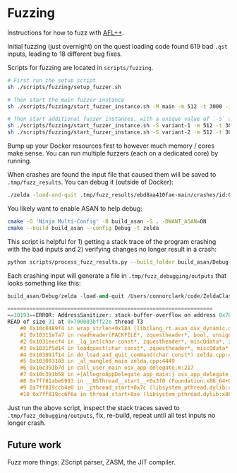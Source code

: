 # Fuzzing

Instructions for how to fuzz with [AFL++](https://github.com/AFLplusplus/AFLplusplus).

Initial fuzzing (just overnight) on the quest loading code found 619 bad `.qst` inputs, leading to 18 different bug fixes.

Scripts for fuzzing are located in `scripts/fuzzing`.

```sh
# First run the setup script
sh ./scripts/fuzzing/setup_fuzzer.sh

# Then start the main fuzzer instance
sh ./scripts/fuzzing/start_fuzzer_instance.sh -M main -m 512 -t 3000 -i ../.tmp/fuzz_corpus -o ../.tmp/fuzz_results -- ./zelda -load-and-quit @@

# Then start additional fuzzer instances, with a unique value of `-S` and perhaps different options
sh ./scripts/fuzzing/start_fuzzer_instance.sh -S variant-1 -m 512 -t 3000 -i ../.tmp/fuzz_corpus -o ../.tmp/fuzz_results -- ./zelda -load-and-quit @@
sh ./scripts/fuzzing/start_fuzzer_instance.sh -S variant-2 -m 512 -t 3000 -i ../.tmp/fuzz_corpus -o ../.tmp/fuzz_results -- ./zelda -load-and-quit @@
```

Bump up your Docker resources first to however much memory / cores make sense. You can run multiple fuzzers (each on a dedicated core) by running.

When crashes are found the input file that caused them will be saved to `.tmp/fuzz_results`. You can debug it (outside of Docker):

```sh
./zelda -load-and-quit .tmp/fuzz_results/ebd8aa410fae-main/crashes/id:000000,sig:11,src:000000,time:14618,execs:26,op:havoc,rep:2
```

You likely want to enable ASAN to help debug:
```sh
cmake -G 'Ninja Multi-Config' -B build_asan -S . -DWANT_ASAN=ON
cmake --build build_asan --config Debug -t zelda
```

This script is helpful for 1) getting a stack trace of the program crashing with the bad inputs and 2) verifying changes no longer result in a crash:

```sh
python scripts/process_fuzz_results.py --build_folder build_asan/Debug
```

Each crashing input will generate a file in `.tmp/fuzz_debugging/outputs` that looks something like this:

```cpp
build_asan/Debug/zelda -load-and-quit /Users/connorclark/code/ZeldaClassic-secondary/.tmp/fuzz_results/main/hangs/id:000080,src:000787+000076,time:26346082,execs:78378,op:splice,rep:11

=================================================================
==10193==ERROR: AddressSanitizer: stack-buffer-overflow on address 0x700003bff22e at pc 0x00010c6489f5 bp 0x700003bfd790 sp 0x700003bfcf50
READ of size 31 at 0x700003bff22e thread T3
    #0 0x10c6489f4 in wrap_strlen+0x184 (libclang_rt.asan_osx_dynamic.dylib:x86_64h+0x1b9f4)
    #1 0x10311e7a7 in readheader(PACKFILE*, zquestheader*, bool, unsigned char) qst.cpp:2605
    #2 0x1031eecf4 in _lq_int(char const*, zquestheader*, miscQdata*, zctune*, bool, bool, unsigned char const*, unsigned char) qst.cpp:21630
    #3 0x1031f5d14 in loadquest(char const*, zquestheader*, miscQdata*, zctune*, bool, bool, unsigned char*, unsigned char, bool, unsigned char) qst.cpp:22516
    #4 0x103091f14 in do_load_and_quit_command(char const*) zelda.cpp:4435
    #5 0x103093103 in _al_mangled_main zelda.cpp:4449
    #6 0x10c391b7d in call_user_main osx_app_delegate.m:217
    #7 0x10c391b58 in +[AllegroAppDelegate app_main:] osx_app_delegate.m:228
    #8 0x7ff81abe6993 in __NSThread__start__+0x3f0 (Foundation:x86_64+0x58993)
    #9 0x7ff819ccb4e0 in _pthread_start+0x7c (libsystem_pthread.dylib:x86_64+0x64e0)
    #10 0x7ff819cc6f6a in thread_start+0xe (libsystem_pthread.dylib:x86_64+0x1f6a)
```

Just run the above script, inspect the stack traces saved to `.tmp/fuzz_debugging/outputs`, fix, re-build, repeat until all test inputs no longer crash.

## Future work

Fuzz more things: ZScript parser, ZASM, the JIT compiler.
